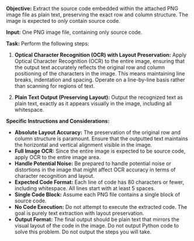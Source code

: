 **Objective:** Extract the source code embedded within the attached PNG image file as plain text, preserving the exact row and column structure. The image is expected to *only* contain source code.

**Input:** One PNG image file, containing only source code.

**Task:** Perform the following steps:

1.  **Optical Character Recognition (OCR) with Layout Preservation:** Apply Optical Character Recognition (OCR) to the entire image, ensuring that the output text accurately reflects the original row and column positioning of the characters in the image. This means maintaining line breaks, indentation and spacing. Operate on a line-by-line basis rather than scanning for regions of text.

2.  **Plain Text Output (Preserving Layout):** Output the recognized text as plain text, exactly as it appears visually in the image, including all whitespace.

**Specific Instructions and Considerations:**

* **Absolute Layout Accuracy:** The preservation of the original row and column structure is paramount. Ensure that the outputted text maintains the horizontal and vertical alignment visible in the image.
* **Full Image OCR:** Since the entire image is expected to be source code, apply OCR to the entire image area.
* **Handle Potential Noise:** Be prepared to handle potential noise or distortions in the image that might affect OCR accuracy in terms of character recognition and layout.
* **Expected Code Format:** Each line of code has 80 characters or fewer, including whitespace. All lines start with at least 5 spaces.
* **Single Code Block:** Assume each PNG file contains a single block of source code.
* **No Code Execution:** Do not attempt to execute the extracted code. The goal is purely text extraction with layout preservation.
* **Output Format:** The final output should be plain text that mirrors the visual layout of the code in the image. Do not output Python code to solve this problem. Do not output the steps you will take.
